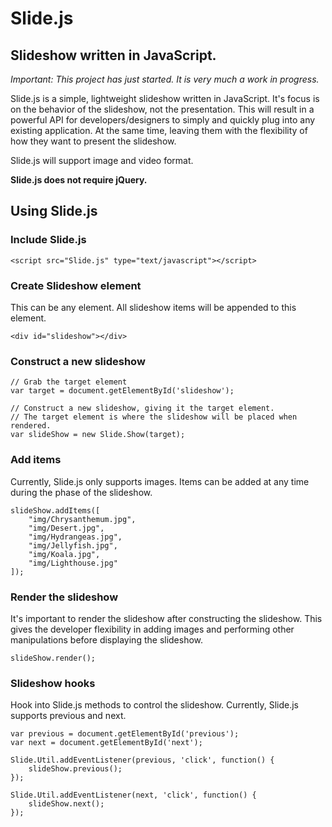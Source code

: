 # Slide.js
## Slideshow written in JavaScript.

_Important: This project has just started. It is very much a work in progress._

Slide.js is a simple, lightweight slideshow written in JavaScript. It's focus is on the behavior of the slideshow, not the presentation. This will result in a powerful API for developers/designers to simply and quickly plug into any existing application. At the same time, leaving them with the flexibility of how they want to present the slideshow.

Slide.js will support image and video format.

__Slide.js does not require jQuery.__

## Using Slide.js

### Include Slide.js

	<script src="Slide.js" type="text/javascript"></script>

### Create Slideshow element

This can be any element. All slideshow items will be appended to this element.

	<div id="slideshow"></div>

### Construct a new slideshow

	// Grab the target element
	var target = document.getElementById('slideshow');

	// Construct a new slideshow, giving it the target element.
	// The target element is where the slideshow will be placed when rendered.
	var slideShow = new Slide.Show(target);

### Add items

Currently, Slide.js only supports images. Items can be added at any time during the phase of the slideshow.

	slideShow.addItems([
		"img/Chrysanthemum.jpg",
		"img/Desert.jpg",
		"img/Hydrangeas.jpg",
		"img/Jellyfish.jpg",
		"img/Koala.jpg",
		"img/Lighthouse.jpg"
	]);

### Render the slideshow

It's important to render the slideshow after constructing the slideshow. This gives the developer flexibility in adding images and performing other manipulations before displaying the slideshow.

	slideShow.render();

### Slideshow hooks

Hook into Slide.js methods to control the slideshow. Currently, Slide.js supports previous and next.

	var previous = document.getElementById('previous');
	var next = document.getElementById('next');

	Slide.Util.addEventListener(previous, 'click', function() {
		slideShow.previous();
	});

	Slide.Util.addEventListener(next, 'click', function() {
		slideShow.next();
	});